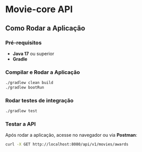 # Movie-core API

## Como Rodar a Aplicação

### Pré-requisitos
- **Java 17** ou superior
- **Gradle**

### Compilar e Rodar a Aplicação
```sh
./gradlew clean build
./gradlew bootRun
```

### Rodar testes de integração
```sh
./gradlew test
```

### Testar a API
Após rodar a aplicação, acesse no navegador ou via **Postman**:
  ```sh
  curl -X GET http://localhost:8080/api/v1/movies/awards
  ```

